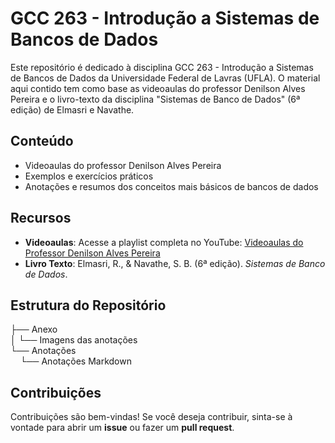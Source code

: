 # GCC 263 - Introdução a Sistemas de Bancos de Dados

Este repositório é dedicado à disciplina GCC 263 - Introdução a Sistemas de Bancos de Dados da Universidade Federal de Lavras (UFLA). O material aqui contido tem como base as videoaulas do professor Denilson Alves Pereira e o livro-texto da disciplina "Sistemas de Banco de Dados" (6ª edição) de Elmasri e Navathe.

## Conteúdo

- Videoaulas do professor Denilson Alves Pereira
- Exemplos e exercícios práticos
- Anotações e resumos dos conceitos mais básicos de bancos de dados

## Recursos

- **Videoaulas**: Acesse a playlist completa no YouTube: [Videoaulas do Professor Denilson Alves Pereira](https://www.youtube.com/playlist?list=PLpAVc-5L0TX-ryMY_4nN8f2BT28Wp_O_n)
- **Livro Texto**: Elmasri, R., & Navathe, S. B. (6ª edição). *Sistemas de Banco de Dados*.

## Estrutura do Repositório
├── Anexo<br>
│   └── Imagens das anotações<br>
└── Anotações<br>
&nbsp;&nbsp;&nbsp;&nbsp;└── Anotações Markdown<br>

## Contribuições

Contribuições são bem-vindas! Se você deseja contribuir, sinta-se à vontade para abrir um **issue** ou fazer um **pull request**.
